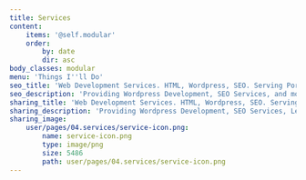 ```yaml
---
title: Services
content:
    items: '@self.modular'
    order:
        by: date
        dir: asc
body_classes: modular
menu: 'Things I''ll Do'
seo_title: 'Web Development Services. HTML, Wordpress, SEO. Serving Portland, OR'
seo_description: 'Providing Wordpress Development, SEO Services, and more. I aim to maximize the web presence of individuals and small organizations.'
sharing_title: 'Web Development Services. HTML, Wordpress, SEO. Serving Portland, OR'
sharing_description: 'Providing Wordpress Development, SEO Services, Legacy System Support. With more than 15 years of HTML, CSS, and Javascript experience, I aim to maximize the web presence of individuals and small organizations.'
sharing_image:
    user/pages/04.services/service-icon.png:
        name: service-icon.png
        type: image/png
        size: 5486
        path: user/pages/04.services/service-icon.png
---
```


